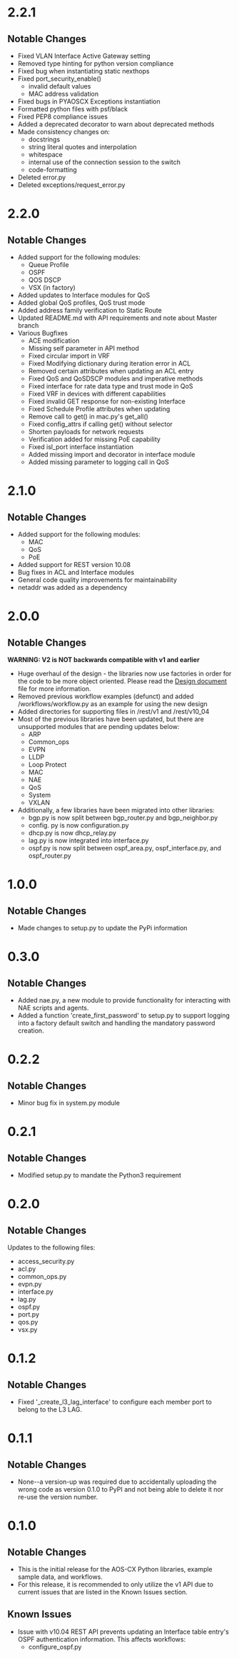 # 2.2.1

## Notable Changes

* Fixed VLAN Interface Active Gateway setting
* Removed type hinting for python version compliance
* Fixed bug when instantiating static nexthops
* Fixed port_security_enable()
  * invalid default values
  * MAC address validation
* Fixed bugs in PYAOSCX Exceptions instantiation
* Formatted python files with psf/black
* Fixed PEP8 compliance issues
* Added a deprecated decorator to warn about deprecated methods
* Made consistency changes on:
  * docstrings
  * string literal quotes and interpolation
  * whitespace
  * internal use of the connection session to the switch
  * code-formatting
* Deleted error.py
* Deleted exceptions/request_error.py

# 2.2.0

## Notable Changes

* Added support for the following modules:
   * Queue Profile
   * OSPF
   * QOS DSCP
   * VSX (in factory)
* Added updates to Interface modules for QoS
* Added global QoS profiles, QoS trust mode
* Added address family verification to Static Route
* Updated README.md with API requirements and note about Master branch
* Various Bugfixes
   * ACE modification
   * Missing self parameter in API method
   * Fixed circular import in VRF
   * Fixed Modifying dictionary during iteration error in ACL
   * Removed certain attributes when updating an ACL entry
   * Fixed QoS and QoSDSCP modules and imperative methods
   * Fixed interface for rate data type and trust mode in QoS
   * Fixed VRF in devices with different capabilities
   * Fixed invalid GET response for non-existing Interface
   * Fixed Schedule Profile attributes when updating
   * Remove call to get() in mac.py's get_all()
   * Fixed config_attrs if calling get() without selector
   * Shorten payloads for network requests
   * Verification added for missing PoE capability
   * Fixed isl_port interface instantiation
   * Added missing import and decorator in interface module
   * Added missing parameter to logging call in QoS


# 2.1.0

## Notable Changes

* Added support for the following modules:
   * MAC
   * QoS
   * PoE
* Added support for REST version 10.08
* Bug fixes in ACL and Interface modules
* General code quality improvements for maintainability
* netaddr was added as a dependency


# 2.0.0

## Notable Changes
**WARNING: V2 is NOT backwards compatible with v1 and earlier**
* Huge overhaul of the design - the libraries now use factories in order for the code to be more object oriented.
  Please read the [Design document](pyaoscx/DESIGN.md) file for more information.
* Removed previous workflow examples (defunct) and added /workflows/workflow.py as an example for using the new design
* Added directories for supporting files in /rest/v1 and /rest/v10_04
* Most of the previous libraries have been updated, but there are unsupported modules that are pending updates below:
   * ARP
   * Common_ops
   * EVPN
   * LLDP
   * Loop Protect
   * MAC
   * NAE
   * QoS
   * System
   * VXLAN
* Additionally, a few libraries have been migrated into other libraries:
   * bgp.py is now split between bgp_router.py and bgp_neighbor.py
   * config. py is now configuration.py
   * dhcp.py is now dhcp_relay.py
   * lag.py is now integrated into interface.py
   * ospf.py is now split between ospf_area.py, ospf_interface.py, and ospf_router.py


# 1.0.0

## Notable Changes
* Made changes to setup.py to update the PyPi information

# 0.3.0

## Notable Changes
* Added nae.py, a new module to provide functionality for interacting with NAE scripts and agents.
* Added a function 'create_first_password' to setup.py to support logging into a factory default switch and handling the mandatory password creation.

# 0.2.2

## Notable Changes
* Minor bug fix in system.py module

# 0.2.1

## Notable Changes
* Modified setup.py to mandate the Python3 requirement

# 0.2.0

## Notable Changes
Updates to the following files:

* access_security.py
* acl.py
* common_ops.py
* evpn.py
* interface.py
* lag.py
* ospf.py
* port.py
* qos.py
* vsx.py

# 0.1.2

## Notable Changes
* Fixed '_create_l3_lag_interface' to configure each member port to belong to the L3 LAG.

# 0.1.1

## Notable Changes
* None--a version-up was required due to accidentally uploading the wrong code as version 0.1.0 to PyPI and not being able to delete it nor re-use the version number.

# 0.1.0

## Notable Changes
* This is the initial release for the AOS-CX Python libraries, example sample data, and workflows.
* For this release, it is recommended to only utilize the v1 API due to current issues that are listed in the Known Issues section.

## Known Issues
 * Issue with v10.04 REST API prevents updating an Interface table entry's OSPF authentication information. This affects workflows:
    * configure_ospf.py

